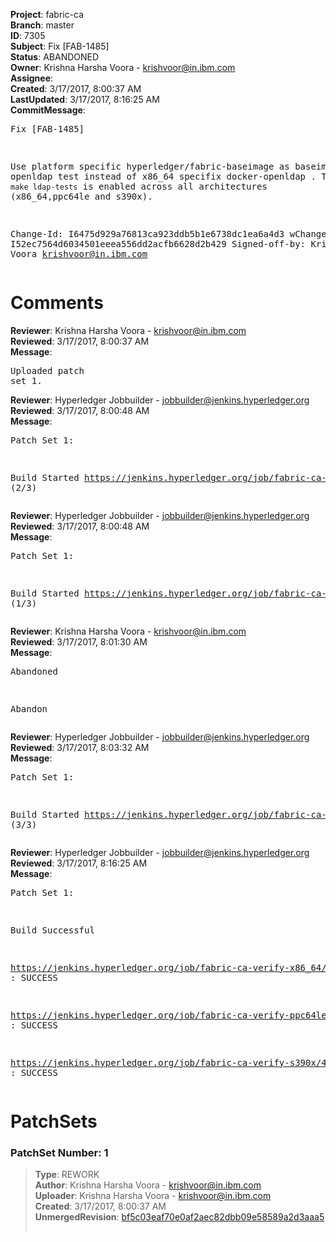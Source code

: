 <strong>Project</strong>: fabric-ca<br><strong>Branch</strong>: master<br><strong>ID</strong>: 7305<br><strong>Subject</strong>: Fix [FAB-1485]<br><strong>Status</strong>: ABANDONED<br><strong>Owner</strong>: Krishna Harsha Voora - krishvoor@in.ibm.com<br><strong>Assignee</strong>:<br><strong>Created</strong>: 3/17/2017, 8:00:37 AM<br><strong>LastUpdated</strong>: 3/17/2017, 8:16:25 AM<br><strong>CommitMessage</strong>:<br><pre>Fix [FAB-1485]

Use platform specific hyperledger/fabric-baseimage as
baseimage for openldap test instead of  x86_64 specifix
docker-openldap . This ensures `make ldap-tests` is enabled
across all architectures (x86_64,ppc64le and s390x).

Change-Id: I6475d929a76813ca923ddb5b1e6738dc1ea6a4d3
wChange-Id: I52ec7564d6034501eeea556dd2acfb6628d2b429
Signed-off-by: Krishna Harsha Voora <krishvoor@in.ibm.com>
</pre><h1>Comments</h1><strong>Reviewer</strong>: Krishna Harsha Voora - krishvoor@in.ibm.com<br><strong>Reviewed</strong>: 3/17/2017, 8:00:37 AM<br><strong>Message</strong>: <pre>Uploaded patch set 1.</pre><strong>Reviewer</strong>: Hyperledger Jobbuilder - jobbuilder@jenkins.hyperledger.org<br><strong>Reviewed</strong>: 3/17/2017, 8:00:48 AM<br><strong>Message</strong>: <pre>Patch Set 1:

Build Started https://jenkins.hyperledger.org/job/fabric-ca-verify-s390x/413/ (2/3)</pre><strong>Reviewer</strong>: Hyperledger Jobbuilder - jobbuilder@jenkins.hyperledger.org<br><strong>Reviewed</strong>: 3/17/2017, 8:00:48 AM<br><strong>Message</strong>: <pre>Patch Set 1:

Build Started https://jenkins.hyperledger.org/job/fabric-ca-verify-ppc64le/413/ (1/3)</pre><strong>Reviewer</strong>: Krishna Harsha Voora - krishvoor@in.ibm.com<br><strong>Reviewed</strong>: 3/17/2017, 8:01:30 AM<br><strong>Message</strong>: <pre>Abandoned

Abandon</pre><strong>Reviewer</strong>: Hyperledger Jobbuilder - jobbuilder@jenkins.hyperledger.org<br><strong>Reviewed</strong>: 3/17/2017, 8:03:32 AM<br><strong>Message</strong>: <pre>Patch Set 1:

Build Started https://jenkins.hyperledger.org/job/fabric-ca-verify-x86_64/410/ (3/3)</pre><strong>Reviewer</strong>: Hyperledger Jobbuilder - jobbuilder@jenkins.hyperledger.org<br><strong>Reviewed</strong>: 3/17/2017, 8:16:25 AM<br><strong>Message</strong>: <pre>Patch Set 1:

Build Successful 

https://jenkins.hyperledger.org/job/fabric-ca-verify-x86_64/410/ : SUCCESS

https://jenkins.hyperledger.org/job/fabric-ca-verify-ppc64le/413/ : SUCCESS

https://jenkins.hyperledger.org/job/fabric-ca-verify-s390x/413/ : SUCCESS</pre><h1>PatchSets</h1><h3>PatchSet Number: 1</h3><blockquote><strong>Type</strong>: REWORK<br><strong>Author</strong>: Krishna Harsha Voora - krishvoor@in.ibm.com<br><strong>Uploader</strong>: Krishna Harsha Voora - krishvoor@in.ibm.com<br><strong>Created</strong>: 3/17/2017, 8:00:37 AM<br><strong>UnmergedRevision</strong>: [bf5c03eaf70e0af2aec82dbb09e58589a2d3aaa5](https://github.com/hyperledger-gerrit-archive/fabric-ca/commit/bf5c03eaf70e0af2aec82dbb09e58589a2d3aaa5)<br><br></blockquote>